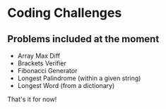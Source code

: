 # Coding Challenges

## Problems included at the moment

- Array Max Diff
- Brackets Verifier
- Fibonacci Generator
- Longest Palindrome (within a given string)
- Longest Word (from a dictionary)

That's it for now!